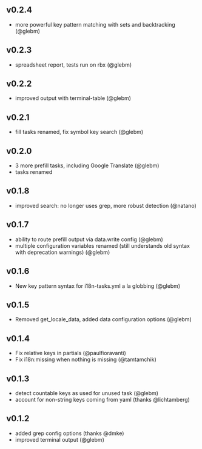 ## v0.2.4

* more powerful key pattern matching with sets and backtracking (@glebm)

## v0.2.3

* spreadsheet report, tests run on rbx (@glebm)

## v0.2.2

* improved output with terminal-table (@glebm)

## v0.2.1

* fill tasks renamed, fix symbol key search (@glebm)

## v0.2.0

* 3 more prefill tasks, including Google Translate (@glebm)
* tasks renamed

## v0.1.8

* improved search: no longer uses grep, more robust detection (@natano)

## v0.1.7

* ability to route prefill output via data.write config (@glebm)
* multiple configuration variables renamed (still understands old syntax with deprecation warnings) (@glebm)

## v0.1.6

* New key pattern syntax for i18n-tasks.yml a la globbing (@glebm)

## v0.1.5

* Removed get_locale_data, added data configuration options (@glebm)

## v0.1.4

* Fix relative keys in partials (@paulfioravanti)
* Fix i18n:missing when nothing is missing (@tamtamchik)

## v0.1.3

* detect countable keys as used for unused task (@glebm)
* account for non-string keys coming from yaml (thanks @lichtamberg)

## v0.1.2

* added grep config options (thanks @dmke)
* improved terminal output (@glebm)

